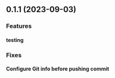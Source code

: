 ## 0.1.1 (2023-09-03)

### Features

#### testing

### Fixes

#### Configure Git info before pushing commit
